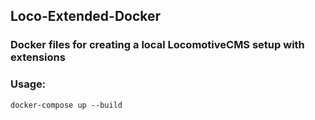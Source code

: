 ## Loco-Extended-Docker
### Docker files for creating a local LocomotiveCMS setup with extensions

### Usage:

    docker-compose up --build
